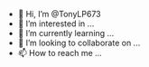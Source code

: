 - 👋 Hi, I’m @TonyLP673
- 👀 I’m interested in ...
- 🌱 I’m currently learning ...
- 💞️ I’m looking to collaborate on ...
- 📫 How to reach me ...

<!---
TonyLP673/TonyLP673 is a ✨ special ✨ repository because its `README.md` (this file) appears on your GitHub profile.
This is for Curia work at DAL site, tony.liu@curiaglobal.com
You can click the Preview link to take a look at your changes.
--->
